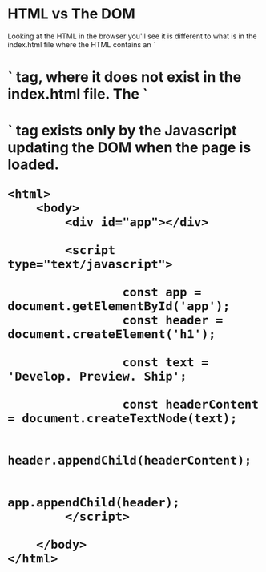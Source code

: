 # HTML vs The DOM

<p>Looking at the HTML in the browser you'll see it is different to what is in the index.html file where the HTML contains an `<h1>` tag, where it does not exist in the index.html file. The `<h1>` tag exists only by the Javascript updating the DOM when the page is loaded.</p>


```
<html>
    <body>
        <div id="app"></div>

        <script type="text/javascript">

                const app = document.getElementById('app');
                const header = document.createElement('h1');

                const text = 'Develop. Preview. Ship';

                const headerContent = document.createTextNode(text);

                header.appendChild(headerContent);

                app.appendChild(header);
        </script>

    </body>
</html>

```